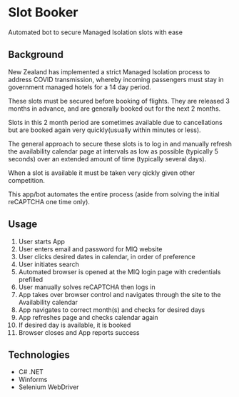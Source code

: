 # Slot Booker
Automated bot to secure Managed Isolation slots with ease

## Background
New Zealand has implemented a strict Managed Isolation process to address COVID transmission, whereby incoming passengers must stay in government managed hotels for a 14 day period.

These slots must be secured before booking of flights. They are released 3 months in advance, and are generally booked out for the next 2 months. 

Slots in this 2 month period are sometimes available due to cancellations but are booked again very quickly(usually within minutes or less).

The general approach to secure these slots is to log in and manually refresh the availability calendar page at intervals as low as possible (typically 5 seconds) over an extended amount of time (typically several days).

When a slot is available it must be taken very qickly given other competition.

This app/bot automates the entire process (aside from solving the initial reCAPTCHA one time only).

## Usage

1. User starts App
2. User enters email and password for MIQ website
3. User clicks desired dates in calendar, in order of preference
4. User initiates search
5. Automated browser is opened at the MIQ login page with credentials prefilled
6. User manually solves reCAPTCHA then logs in
7. App takes over browser control and navigates through the site to the Availability calendar
8. App navigates to correct month(s) and checks for desired days
9. App refreshes page and checks calendar again
10. If desired day is available, it is booked
11. Browser closes and App reports success

## Technologies
- C# .NET
- Winforms
- Selenium WebDriver


